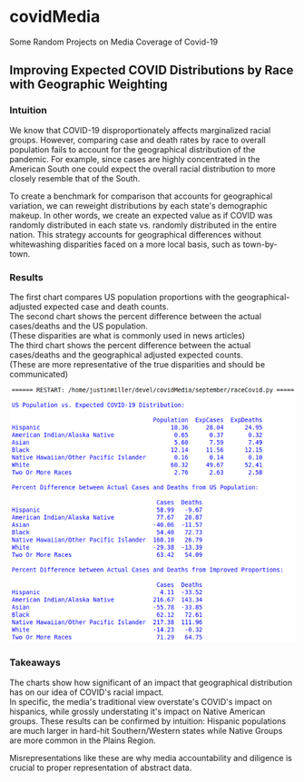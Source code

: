 # covidMedia
Some Random Projects on Media Coverage of Covid-19

## Improving Expected COVID Distributions by Race with Geographic Weighting
### Intuition
We know that COVID-19 disproportionately affects marginalized racial groups. 
However, comparing case and death rates by race to overall population fails to account for the geographical distribution of the pandemic. 
For example, since cases are highly concentrated in the American South one could expect the overall racial distribution to more closely resemble that of the South.
<br>

To create a benchmark for comparison that accounts for geographical variation, we can reweight distributions by each state's demographic makeup. 
In other words, we create an expected value as if COVID was randomly distributed in each state vs. randomly distributed in the entire nation.
This strategy accounts for geographical differences without whitewashing disparities faced on a more local basis, such as town-by-town.

### Results
The first chart compares US population proportions with the geographical-adjusted expected case and death counts. <br>
The second chart shows the percent difference between the actual cases/deaths and the US population. <br>
(These disparities are what is commonly used in news articles) <br>
The third chart shows the percent difference between the actual cases/deaths and the geographical adjusted expected counts. <br>
(These are more representative of the true disparities and should be communicated)

![](https://github.com/justinmiller33/covidMedia/blob/master/geographicAdjustedRace/september/septemberResults.png)

### Takeaways
The charts show how significant of an impact that geographical distribution has on our idea of COVID's racial impact. <br>
In specific, the media's traditional view overstate's COVID's impact on hispanics, while grossly understating it's impact on Native American groups. 
These results can be confirmed by intuition: Hispanic populations are much larger in hard-hit Southern/Western states while Native Groups are more common in the Plains Region. <br>

Misrepresentations like these are why media accountability and diligence is crucial to proper representation of abstract data.
